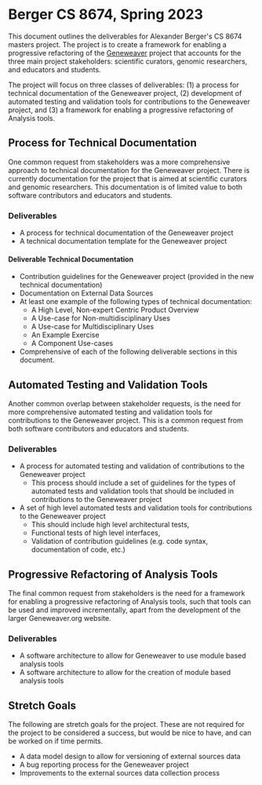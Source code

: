 # Berger CS 8674, Spring 2023
This document outlines the deliverables for Alexander Berger's CS 8674 masters project. The project is to create
a framework for enabling a progressive refactoring of the [Geneweaver](geneweaver.org) project that accounts for the
three main project stakeholders: scientific curators, genomic researchers, and educators and students.

The project will focus on three classes of deliverables: (1) a process for technical documentation of the Geneweaver
project, (2) development of automated testing and validation tools for contributions to the Geneweaver project, and
(3) a framework for enabling a progressive refactoring of Analysis tools.

## Process for Technical Documentation
One common request from stakeholders was a more comprehensive approach to technical documentation for the Geneweaver
project. There is currently documentation for the project that is aimed at scientific curators and genomic researchers.
This documentation is of limited value to both software contributors and educators and students.

### Deliverables
- A process for technical documentation of the Geneweaver project
- A technical documentation template for the Geneweaver project

#### Deliverable Technical Documentation
- Contribution guidelines for the Geneweaver project (provided in the new technical documentation)
- Documentation on External Data Sources
- At least one example of the following types of technical documentation:
    - A High Level, Non-expert Centric Product Overview
    - A Use-case for Non-multidisciplinary Uses
    - A Use-case for Multidisciplinary Uses
    - An Example Exercise
    - A Component Use-cases
- Comprehensive of each of the following deliverable sections in this document. 

## Automated Testing and Validation Tools
Another common overlap between stakeholder requests, is the need for more comprehensive automated testing and validation
tools for contributions to the Geneweaver project. This is a common request from both software contributors and 
educators and students.

### Deliverables
- A process for automated testing and validation of contributions to the Geneweaver project
  - This process should include a set of guidelines for the types of automated tests and validation tools that should
    be included in contributions to the Geneweaver project
- A set of high level automated tests and validation tools for contributions to the Geneweaver project
  - This should include high level architectural tests,
  - Functional tests of high level interfaces,
  - Validation of contribution guidelines (e.g. code syntax, documentation of code, etc.)

## Progressive Refactoring of Analysis Tools
The final common request from stakeholders is the need for a framework for enabling a progressive refactoring of Analysis
tools, such that tools can be used and improved incrementally, apart from the development of the larger Geneweaver.org
website. 

### Deliverables
- A software architecture to allow for Geneweaver to use module based analysis tools
- A software architecture to allow for the creation of module based analysis tools

## Stretch Goals
The following are stretch goals for the project. These are not required for the project to be considered a success, but
would be nice to have, and can be worked on if time permits.

- A data model design to allow for versioning of external sources data
- A bug reporting process for the Geneweaver project
- Improvements to the external sources data collection process

